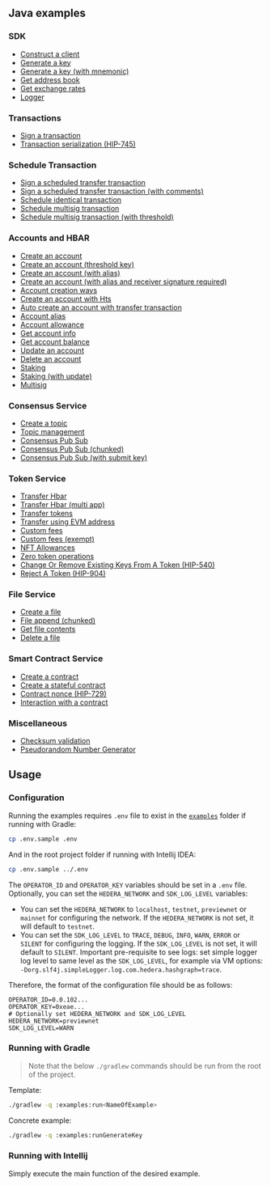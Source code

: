 ## Java examples

### SDK
* [Construct a client](../examples/src/main/java/com/hedera/hashgraph/sdk/examples/ConstructClientExample.java)
* [Generate a key](../examples/src/main/java/com/hedera/hashgraph/sdk/examples/GenerateKeyExample.java)
* [Generate a key (with mnemonic)](../examples/src/main/java/com/hedera/hashgraph/sdk/examples/GenerateKeyWithMnemonicExample.java)
* [Get address book](../examples/src/main/java/com/hedera/hashgraph/sdk/examples/GetAddressBookExample.java)
* [Get exchange rates](../examples/src/main/java/com/hedera/hashgraph/sdk/examples/GetExchangeRatesExample.java)
* [Logger](../examples/src/main/java/com/hedera/hashgraph/sdk/examples/LoggerFunctionalitiesExample.java)

### Transactions
* [Sign a transaction](../examples/src/main/java/com/hedera/hashgraph/sdk/examples/SignTransactionExample.java)
* [Transaction serialization (HIP-745)](../examples/src/main/java/com/hedera/hashgraph/sdk/examples/TransactionSerializationExample.java)

### Schedule Transaction
* [Sign a scheduled transfer transaction](../examples/src/main/java/com/hedera/hashgraph/sdk/examples/ScheduleExample.java)
* [Sign a scheduled transfer transaction (with comments)](../examples/src/main/java/com/hedera/hashgraph/sdk/examples/ScheduledTransferExample.java)
* [Schedule identical transaction](../examples/src/main/java/com/hedera/hashgraph/sdk/examples/ScheduleIdenticalTransactionExample.java)
* [Schedule multisig transaction](../examples/src/main/java/com/hedera/hashgraph/sdk/examples/ScheduleMultiSigTransactionExample.java)
* [Schedule multisig transaction (with threshold)](../examples/src/main/java/com/hedera/hashgraph/sdk/examples/ScheduledTransactionMultiSigThresholdExample.java)

### Accounts and HBAR
* [Create an account](../examples/src/main/java/com/hedera/hashgraph/sdk/examples/CreateAccountExample.java)
* [Create an account (threshold key)](../examples/src/main/java/com/hedera/hashgraph/sdk/examples/CreateAccountThresholdKeyExample.java)
* [Create an account (with alias)](../examples/src/main/java/com/hedera/hashgraph/sdk/examples/CreateAccountWithAliasExample.java)
* [Create an account (with alias and receiver signature required)](../examples/src/main/java/com/hedera/hashgraph/sdk/examples/CreateAccountWithAliasAndReceiverSignatureRequiredExample.java)
* [Account creation ways](../examples/src/main/java/com/hedera/hashgraph/sdk/examples/AccountCreationWaysExample.java)
* [Create an account with Hts](../examples/src/main/java/com/hedera/hashgraph/sdk/examples/AccountCreateWithHtsExample.java)
* [Auto create an account with transfer transaction](../examples/src/main/java/com/hedera/hashgraph/sdk/examples/AutoCreateAccountTransferTransactionExample.java)
* [Account alias](../examples/src/main/java/com/hedera/hashgraph/sdk/examples/AccountAliasExample.java)
* [Account allowance](../examples/src/main/java/com/hedera/hashgraph/sdk/examples/AccountAllowanceExample.java)
* [Get account info](../examples/src/main/java/com/hedera/hashgraph/sdk/examples/GetAccountInfoExample.java)
* [Get account balance](../examples/src/main/java/com/hedera/hashgraph/sdk/examples/GetAccountBalanceExample.java)
* [Update an account](../examples/src/main/java/com/hedera/hashgraph/sdk/examples/UpdateAccountPublicKeyExample.java)
* [Delete an account](../examples/src/main/java/com/hedera/hashgraph/sdk/examples/DeleteAccountExample.java)
* [Staking](../examples/src/main/java/com/hedera/hashgraph/sdk/examples/StakingExample.java)
* [Staking (with update)](../examples/src/main/java/com/hedera/hashgraph/sdk/examples/StakingWithUpdateExample.java)
* [Multisig](../examples/src/main/java/com/hedera/hashgraph/sdk/examples/MultiSigOfflineExample.java)

### Consensus Service
* [Create a topic](../examples/src/main/java/com/hedera/hashgraph/sdk/examples/CreateTopicExample.java)
* [Topic management](../examples/src/main/java/com/hedera/hashgraph/sdk/examples/TopicWithAdminKeyExample.java)
* [Consensus Pub Sub](../examples/src/main/java/com/hedera/hashgraph/sdk/examples/ConsensusPubSubExample.java)
* [Consensus Pub Sub (chunked)](../examples/src/main/java/com/hedera/hashgraph/sdk/examples/ConsensusPubSubChunkedExample.java)
* [Consensus Pub Sub (with submit key)](../examples/src/main/java/com/hedera/hashgraph/sdk/examples/ConsensusPubSubWithSubmitKeyExample.java)

### Token Service
* [Transfer Hbar](../examples/src/main/java/com/hedera/hashgraph/sdk/examples/TransferCryptoExample.java)
* [Transfer Hbar (multi app)](../examples/src/main/java/com/hedera/hashgraph/sdk/examples/MultiAppTransferExample.java)
* [Transfer tokens](../examples/src/main/java/com/hedera/hashgraph/sdk/examples/TransferTokensExample.java)
* [Transfer using EVM address](../examples/src/main/java/com/hedera/hashgraph/sdk/examples/TransferUsingEvmAddressExample.java)
* [Custom fees](../examples/src/main/java/com/hedera/hashgraph/sdk/examples/CustomFeesExample.java)
* [Custom fees (exempt)](../examples/src/main/java/com/hedera/hashgraph/sdk/examples/ExemptCustomFeesExample.java)
* [NFT Allowances](../examples/src/main/java/com/hedera/hashgraph/sdk/examples/NftAddRemoveAllowancesExample.java)
* [Zero token operations](../examples/src/main/java/com/hedera/hashgraph/sdk/examples/ZeroTokenOperationsExample.java)
* [Change Or Remove Existing Keys From A Token (HIP-540)](../examples/src/main/java/com/hedera/hashgraph/sdk/examples/ChangeRemoveTokenKeys.java)
* [Reject A Token (HIP-904)](../examples/src/main/java/com/hedera/hashgraph/sdk/examples/TokenRejectExample.java)

### File Service
* [Create a file](../examples/src/main/java/com/hedera/hashgraph/sdk/examples/CreateFileExample.java)
* [File append (chunked)](../examples/src/main/java/com/hedera/hashgraph/sdk/examples/FileAppendChunkedExample.java)
* [Get file contents](../examples/src/main/java/com/hedera/hashgraph/sdk/examples/GetFileContentsExample.java)
* [Delete a file](../examples/src/main/java/com/hedera/hashgraph/sdk/examples/DeleteFileExample.java)

### Smart Contract Service
* [Create a contract](../examples/src/main/java/com/hedera/hashgraph/sdk/examples/CreateSimpleContractExample.java)
* [Create a stateful contract](../examples/src/main/java/com/hedera/hashgraph/sdk/examples/CreateStatefulContractExample.java)
* [Contract nonce (HIP-729)](../examples/src/main/java/com/hedera/hashgraph/sdk/examples/ContractNoncesExample.java)
* [Interaction with a contract](../examples/src/main/java/com/hedera/hashgraph/sdk/examples/SolidityPrecompileExample.java)

### Miscellaneous
* [Checksum validation](../examples/src/main/java/com/hedera/hashgraph/sdk/examples/ValidateChecksumExample.java)
* [Pseudorandom Number Generator](../examples/src/main/java/com/hedera/hashgraph/sdk/examples/PrngExample.java)

## Usage

### Configuration
Running the examples requires `.env` file to exist in the [`examples`](.) folder if running with Gradle:

```sh
cp .env.sample .env
```
And in the root project folder if running with Intellij IDEA:
```sh
cp .env.sample ../.env
```

The `OPERATOR_ID` and `OPERATOR_KEY` variables should be set in a `.env` file.
Optionally, you can set the `HEDERA_NETWORK` and `SDK_LOG_LEVEL` variables:
- You can set the `HEDERA_NETWORK` to `localhost`, `testnet`, `previewnet` or `mainnet`
for configuring the network. If the `HEDERA_NETWORK` is not set, it will default to `testnet`.
- You can set the `SDK_LOG_LEVEL` to `TRACE`, `DEBUG`, `INFO`, `WARN`, `ERROR` or `SILENT`
for configuring the logging. If the `SDK_LOG_LEVEL` is not set, it will default to `SILENT`.
Important pre-requisite to see logs: set simple logger log level to same level as the `SDK_LOG_LEVEL`,
for example via VM options: `-Dorg.slf4j.simpleLogger.log.com.hedera.hashgraph=trace`.

Therefore, the format of the configuration file should be as follows:

```.properties
OPERATOR_ID=0.0.102...
OPERATOR_KEY=0xeae...
# Optionally set HEDERA_NETWORK and SDK_LOG_LEVEL
HEDERA_NETWORK=previewnet
SDK_LOG_LEVEL=WARN
```

### Running with Gradle

> Note that the below `./gradlew` commands should be run from the root of the project.

Template:

```sh
./gradlew -q :examples:run<NameOfExample>
```

Concrete example:

```sh
./gradlew -q :examples:runGenerateKey
```

### Running with Intellij
Simply execute the main function of the desired example.
